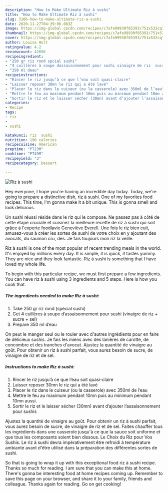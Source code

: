 ```yaml
---
description: "How to Make Ultimate Riz à sushi"
title: "How to Make Ultimate Riz à sushi"
slug: 3106-how-to-make-ultimate-riz-a-sushi
date: 2020-11-27T04:39:06.083Z
image: https://img-global.cpcdn.com/recipes/c7afe99930f85393/751x532cq70/riz-a-sushi-photo-principale-de-la-recette.jpg
thumbnail: https://img-global.cpcdn.com/recipes/c7afe99930f85393/751x532cq70/riz-a-sushi-photo-principale-de-la-recette.jpg
cover: https://img-global.cpcdn.com/recipes/c7afe99930f85393/751x532cq70/riz-a-sushi-photo-principale-de-la-recette.jpg
author: Louisa Holt
ratingvalue: 4.2
reviewcount: 42656
recipeingredient:
- "250 gr riz rond spcial sushi"
- "4 cuillères à soupe dassaisonnement pour sushi vinaigre de riz  sucre  sel"
- "350 ml deau"
recipeinstructions:
- "Rincer le riz jusqu’à ce que l’eau soit quasi-claire"
- "Laisser reposer 30mn le riz qui a été lavé"
- "Placer le riz dans le cuiseur (ou la casserole) avec 350ml de l’eau"
- "Mettre le feu au maximum pendant 10mn puis au minimum pendant 10mn aussi."
- "Sortir le riz et le laisser sécher (30mn) avant d’ajouter l’assaisonnement pour sushis"
categories:
- Recipe
tags:
- riz
- 
- sushi

katakunci: riz  sushi 
nutrition: 190 calories
recipecuisine: American
preptime: "PT23M"
cooktime: "PT49M"
recipeyield: "3"
recipecategory: Dessert

---
```



![Riz à sushi](https://img-global.cpcdn.com/recipes/c7afe99930f85393/751x532cq70/riz-a-sushi-photo-principale-de-la-recette.jpg)

Hey everyone, I hope you're having an incredible day today. Today, we're going to prepare a distinctive dish, riz à sushi. One of my favorites food recipes. This time, I'm gonna make it a bit unique. This is gonna smell and look delicious.

Un sushi réussi réside dans le riz qui le compose. Ne passez pas à côté de cette étape cruciale et cuisinez la meilleure recette de riz à sushi qui soit grâce à l&#39;experte foodlavie Geneviève Everell. Une fois le riz bien cuit, amusez-vous à créer les sortes de sushi de votre choix en y ajoutant des avocats, du saumon cru, des. Je fais toujours mon riz la veille.

Riz à sushi is one of the most popular of recent trending meals in the world. It's enjoyed by millions every day. It is simple, it is quick, it tastes yummy. They are nice and they look fantastic. Riz à sushi is something that I have loved my whole life.


To begin with this particular recipe, we must first prepare a few ingredients. You can have riz à sushi using 3 ingredients and 5 steps. Here is how you cook that.

<!--inarticleads1-->

##### The ingredients needed to make Riz à sushi:

1. Take 250 gr riz rond (spécial sushi)
1. Get 4 cuillères à soupe d’assaisonnement pour sushi (vinaigre de riz + sucre + sel)
1. Prepare 350 ml d’eau


On peut le manger seul ou le rouler avec d&#39;autres ingrédients pour en faire de délicieux sushis. Je fais les miens avec des lanières de carotte, de concombre et des tranches d&#39;avocat. Ajustez la quantité de vinaigre au goût. Pour obtenir un riz à sushi parfait, vous aurez besoin de sucre, de vinaigre de riz et de sel. 

<!--inarticleads2-->

##### Instructions to make Riz à sushi:

1. Rincer le riz jusqu’à ce que l’eau soit quasi-claire
1. Laisser reposer 30mn le riz qui a été lavé
1. Placer le riz dans le cuiseur (ou la casserole) avec 350ml de l’eau
1. Mettre le feu au maximum pendant 10mn puis au minimum pendant 10mn aussi.
1. Sortir le riz et le laisser sécher (30mn) avant d’ajouter l’assaisonnement pour sushis


Ajustez la quantité de vinaigre au goût. Pour obtenir un riz à sushi parfait, vous aurez besoin de sucre, de vinaigre de riz et de sel. Faites chauffer tous les ingrédients dans une casserole jusqu&#39;à ce que la sauce soit uniforme et que tous les composants soient bien dissous. Le Choix du Riz pour Vos Sushis. Le riz à sushi devra impérativement être refroidi à température ambiante avant d&#39;être utilisé dans la préparation des différentes sortes de sushi. 

So that is going to wrap it up with this exceptional food riz à sushi recipe. Thanks so much for reading. I am sure that you can make this at home. There's gonna be interesting food at home recipes coming up. Remember to save this page on your browser, and share it to your family, friends and colleague. Thanks again for reading. Go on get cooking!
